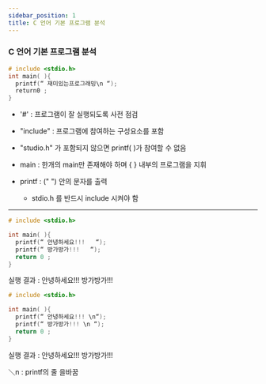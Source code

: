 ```yaml
---
sidebar_position: 1
title: C 언어 기본 프로그램 분석
---
```


### C 언어 기본 프로그램 분석

```c
# include <stdio.h>
int main( ){
  printf(“ 재미있는프로그래밍\n “);
  return0 ;
}
```

- '#' : 프로그램이 잘 실행되도록 사전 점검

- "include" : 프로그램에 참여하는 구성요소를 포함

- "studio.h" 가 포함되지 않으면 printf( )가 참여할 수 없음

- main : 한개의 main만 존재해야 하며 { } 내부의 프로그램을 지휘

- printf : (" ") 안의 문자를 출력
  - stdio.h 를 반드시 include 시켜야 함

---

```c
# include <stdio.h>

int main( ){
  printf(“ 안녕하세요!!!   “);
  printf(“ 방가방가!!!   “);
  return 0 ;
}
```

실행 결과 :
안녕하세요!!! 방가방가!!!

```c
# include <stdio.h>

int main( ){
  printf(“ 안녕하세요!!! \n“);
  printf(“ 방가방가!!! \n “);
  return 0 ;
}
```

실행 결과 :
안녕하세요!!!
방가방가!!!

＼n : printf의 줄 을바꿈
